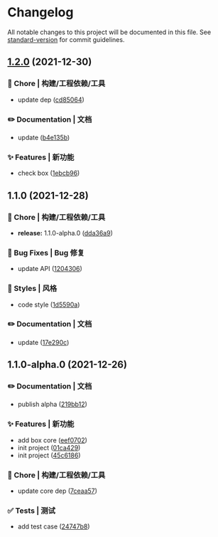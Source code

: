 # Changelog

All notable changes to this project will be documented in this file. See [standard-version](https://github.com/conventional-changelog/standard-version) for commit guidelines.

## [1.2.0](https://github.com/Keylenn/boxjs/compare/v1.1.0...v1.2.0) (2021-12-30)


### 🚀 Chore | 构建/工程依赖/工具

* update dep ([cd85064](https://github.com/Keylenn/boxjs/commit/cd85064e257e601b68a205969e81333f68c40ff7))


### ✏️ Documentation | 文档

* update ([b4e135b](https://github.com/Keylenn/boxjs/commit/b4e135b080b3afb11077a7ef94a6b0f9580fe59a))


### ✨ Features | 新功能

*  check box ([1ebcb96](https://github.com/Keylenn/boxjs/commit/1ebcb96ad51956419db1b5cc6d50b651632b6444))

## 1.1.0 (2021-12-28)

### 🚀 Chore | 构建/工程依赖/工具

* **release:** 1.1.0-alpha.0 ([dda36a9](https://github.com/Keylenn/boxjs/commit/dda36a9ad2056fe60516f2add390b51e978b5851))

### 🐛 Bug Fixes | Bug 修复

* update API ([1204306](https://github.com/Keylenn/boxjs/commit/1204306fa1cb4927abe828afffb445eb2b2398cf))


### 💄 Styles | 风格

* code style ([1d5590a](https://github.com/Keylenn/boxjs/commit/1d5590a81c8b41a758787c4fe3aae48d57858387))


### ✏️ Documentation | 文档

* update ([17e290c](https://github.com/Keylenn/boxjs/commit/17e290ccd23280af12519f5b485635f4cdbcbf1c))

## 1.1.0-alpha.0 (2021-12-26)


### ✏️ Documentation | 文档

* publish alpha ([219bb12](https://github.com/Keylenn/boxjs/commit/219bb12819eab9507449e1068159f6a51853f450))


### ✨ Features | 新功能

* add box core ([eef0702](https://github.com/Keylenn/boxjs/commit/eef070205d93d2eedaee10284acec207e3655a64))
* init project ([01ca429](https://github.com/Keylenn/boxjs/commit/01ca429635442b6a305dd6605a19335e25d358fd))
* init project ([45c6186](https://github.com/Keylenn/boxjs/commit/45c61862d85e0431d2383dee1ffe0ce545526375))


### 🚀 Chore | 构建/工程依赖/工具

* update core dep ([7ceaa57](https://github.com/Keylenn/boxjs/commit/7ceaa572d10f3bb83b0328f501976cb124023bcd))


### ✅ Tests | 测试

* add test case ([24747b8](https://github.com/Keylenn/boxjs/commit/24747b84ec1c5cf3d5e8efdca7da11a48b257ca2))
